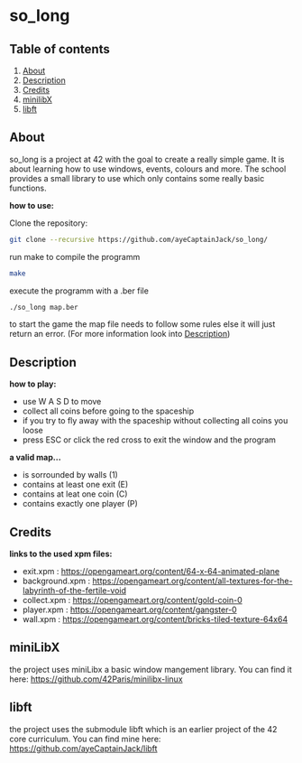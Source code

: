 # so_long

## Table of contents

1. [About](#about)
2. [Description](#description)
3. [Credits](#credits)
4. [minilibX](#minilibx)
5. [libft](#libft)


## About
so_long is a project at 42 with the goal to create a really simple game. It is about learning how to use windows, events, colours and more.
The school provides a small library to use which only contains some really basic functions. 

**how to use:**

Clone the repository:
```bash
git clone --recursive https://github.com/ayeCaptainJack/so_long/
```
run make to compile the programm 
```bash
make
```
execute the programm with a .ber file
```bash
./so_long map.ber
```
to start the game the map file needs to follow some rules else it will just return an error. (For more information look into [Description](#description))


## Description
**how to play:**
- use W A S D to move
- collect all coins before going to the spaceship
- if you try to fly away with the spaceship without collecting all coins you loose
- press ESC or click the red cross to exit the window and the program

**a valid map...**
- is sorrounded by walls (1)
- contains at least one exit (E)
- contains at leat one coin (C)
- contains exactly one player (P)


## Credits

**links to the used xpm files:**
- exit.xpm : https://opengameart.org/content/64-x-64-animated-plane
- background.xpm : https://opengameart.org/content/all-textures-for-the-labyrinth-of-the-fertile-void
- collect.xpm : https://opengameart.org/content/gold-coin-0
- player.xpm : https://opengameart.org/content/gangster-0
- wall.xpm : https://opengameart.org/content/bricks-tiled-texture-64x64


## miniLibX
the project uses miniLibx a basic window mangement library.
You can find it here:
https://github.com/42Paris/minilibx-linux

## libft
the project uses the submodule libft which is an earlier project of the 42 core curriculum.
You can find mine here: https://github.com/ayeCaptainJack/libft

